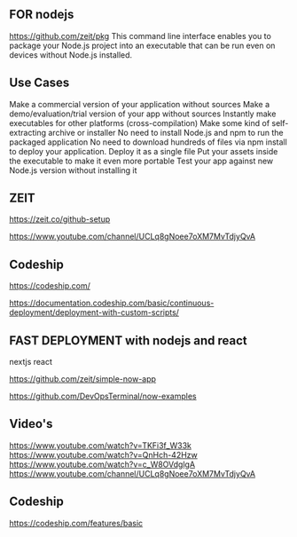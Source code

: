 ## FOR nodejs
https://github.com/zeit/pkg
This command line interface enables you to package your Node.js project into an executable that can be run even on devices without Node.js installed.
## Use Cases

Make a commercial version of your application without sources
Make a demo/evaluation/trial version of your app without sources
Instantly make executables for other platforms (cross-compilation)
Make some kind of self-extracting archive or installer
No need to install Node.js and npm to run the packaged application
No need to download hundreds of files via npm install to deploy your application. Deploy it as a single file
Put your assets inside the executable to make it even more portable
Test your app against new Node.js version without installing it

##  ZEIT
https://zeit.co/github-setup

https://www.youtube.com/channel/UCLq8gNoee7oXM7MvTdjyQvA

## Codeship
https://codeship.com/


https://documentation.codeship.com/basic/continuous-deployment/deployment-with-custom-scripts/


## FAST DEPLOYMENT with nodejs and react

nextjs
react

https://github.com/zeit/simple-now-app

https://github.com/DevOpsTerminal/now-examples


## Video's
https://www.youtube.com/watch?v=TKFi3f_W33k
https://www.youtube.com/watch?v=QnHch-42Hzw
https://www.youtube.com/watch?v=c_W8OVdglgA
https://www.youtube.com/channel/UCLq8gNoee7oXM7MvTdjyQvA



## Codeship
https://codeship.com/features/basic
